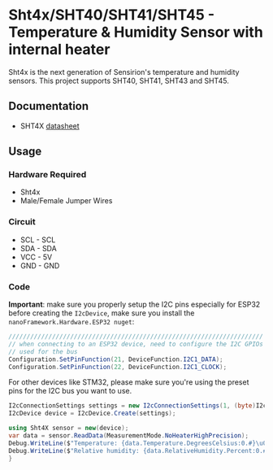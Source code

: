 # Sht4x/SHT40/SHT41/SHT45 - Temperature & Humidity Sensor with internal heater
Sht4x is the next generation of Sensirion's temperature and humidity sensors. This project supports SHT40, SHT41, SHT43 and SHT45.

## Documentation

- SHT4X [datasheet](https://sensirion.com/media/documents/33FD6951/662A593A/HT_DS_Datasheet_SHT4x.pdf)

## Usage

### Hardware Required

- Sht4x
- Male/Female Jumper Wires

### Circuit

- SCL - SCL
- SDA - SDA
- VCC - 5V
- GND - GND

### Code

**Important**: make sure you properly setup the I2C pins especially for ESP32 before creating the `I2cDevice`, make sure you install the `nanoFramework.Hardware.ESP32 nuget`:

```csharp
//////////////////////////////////////////////////////////////////////
// when connecting to an ESP32 device, need to configure the I2C GPIOs
// used for the bus
Configuration.SetPinFunction(21, DeviceFunction.I2C1_DATA);
Configuration.SetPinFunction(22, DeviceFunction.I2C1_CLOCK);
```

For other devices like STM32, please make sure you're using the preset pins for the I2C bus you want to use.

```csharp
I2cConnectionSettings settings = new I2cConnectionSettings(1, (byte)I2cAddress.AddrLow);
I2cDevice device = I2cDevice.Create(settings);

using Sht4X sensor = new(device);
var data = sensor.ReadData(MeasurementMode.NoHeaterHighPrecision);
Debug.WriteLine($"Temperature: {data.Temperature.DegreesCelsius:0.#}\u00B0C");
Debug.WriteLine($"Relative humidity: {data.RelativeHumidity.Percent:0.#}%RH");
}
```